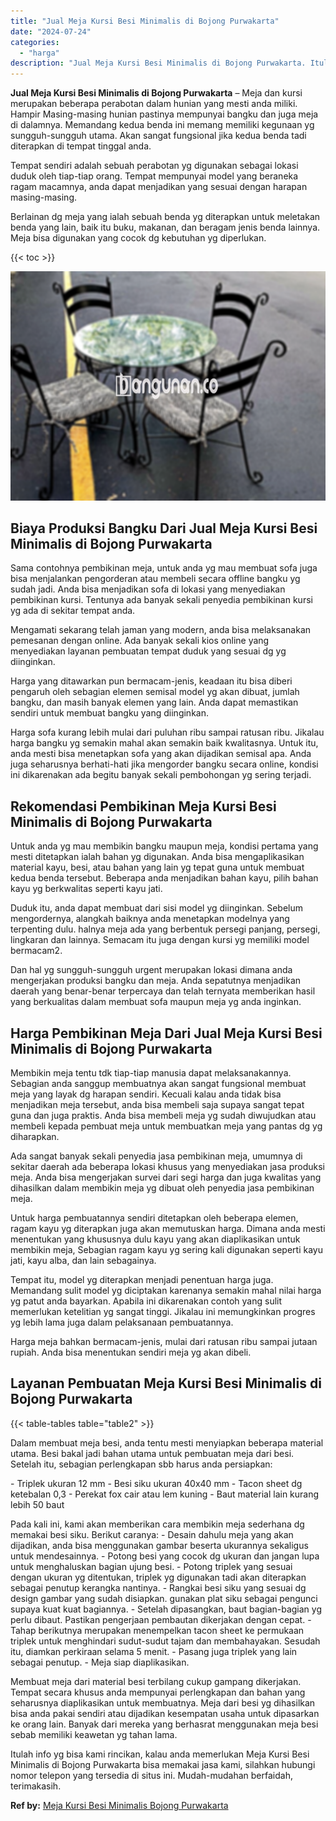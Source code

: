 ```yaml
---
title: "Jual Meja Kursi Besi Minimalis di Bojong Purwakarta"
date: "2024-07-24"
categories: 
  - "harga"
description: "Jual Meja Kursi Besi Minimalis di Bojong Purwakarta. Itulah info yg bisa kami rincikan, kalau anda memerlukan Meja Kursi Besi Minimalis di Bojong Purwakarta..."
---
```


**Jual Meja Kursi Besi Minimalis di Bojong Purwakarta** – Meja dan kursi merupakan beberapa perabotan dalam hunian yang mesti anda miliki. Hampir Masing-masing hunian pastinya mempunyai bangku dan juga meja di dalamnya. Memandang kedua benda ini memang memiliki kegunaan yg sungguh-sungguh utama. Akan sangat fungsional jika kedua benda tadi diterapkan di tempat tinggal anda.

Tempat sendiri adalah sebuah perabotan yg digunakan sebagai lokasi duduk oleh tiap-tiap orang. Tempat mempunyai model yang beraneka ragam macamnya, anda dapat menjadikan yang sesuai dengan harapan masing-masing.

Berlainan dg meja yang ialah sebuah benda yg diterapkan untuk meletakan benda yang lain, baik itu buku, makanan, dan beragam jenis benda lainnya. Meja bisa digunakan yang cocok dg kebutuhan yg diperlukan.

{{< toc >}}

![Jual Meja Kursi Besi Minimalis di Bojong Purwakarta](/images/jual-meja-besi-murah29.png)

## Biaya Produksi Bangku Dari Jual Meja Kursi Besi Minimalis di Bojong Purwakarta

Sama contohnya pembikinan meja, untuk anda yg mau membuat sofa juga bisa menjalankan pengorderan atau membeli secara offline bangku yg sudah jadi. Anda bisa menjadikan sofa di lokasi yang menyediakan pembikinan kursi. Tentunya ada banyak sekali penyedia pembikinan kursi yg ada di sekitar tempat anda.

Mengamati sekarang telah jaman yang modern, anda bisa melaksanakan pemesanan dengan online. Ada banyak sekali kios online yang menyediakan layanan pembuatan tempat duduk yang sesuai dg yg diinginkan.

Harga yang ditawarkan pun bermacam-jenis, keadaan itu bisa diberi pengaruh oleh sebagian elemen semisal model yg akan dibuat, jumlah bangku, dan masih banyak elemen yang lain. Anda dapat memastikan sendiri untuk membuat bangku yang diinginkan.

Harga sofa kurang lebih mulai dari puluhan ribu sampai ratusan ribu. Jikalau harga bangku yg semakin mahal akan semakin baik kwalitasnya. Untuk itu, anda mesti bisa menetapkan sofa yang akan dijadikan semisal apa. Anda juga seharusnya berhati-hati jika mengorder bangku secara online, kondisi ini dikarenakan ada begitu banyak sekali pembohongan yg sering terjadi.

## Rekomendasi Pembikinan Meja Kursi Besi Minimalis di Bojong Purwakarta

Untuk anda yg mau membikin bangku maupun meja, kondisi pertama yang mesti ditetapkan ialah bahan yg digunakan. Anda bisa mengaplikasikan material kayu, besi, atau bahan yang lain yg tepat guna untuk membuat kedua benda tersebut. Beberapa anda menjadikan bahan kayu, pilih bahan kayu yg berkwalitas seperti kayu jati.

Duduk itu, anda dapat membuat dari sisi model yg diinginkan. Sebelum mengordernya, alangkah baiknya anda menetapkan modelnya yang terpenting dulu. halnya meja ada yang berbentuk persegi panjang, persegi, lingkaran dan lainnya. Semacam itu juga dengan kursi yg memiliki model bermacam2.

Dan hal yg sungguh-sungguh urgent merupakan lokasi dimana anda mengerjakan produksi bangku dan meja. Anda sepatutnya menjadikan daerah yang benar-benar terpercaya dan telah ternyata memberikan hasil yang berkualitas dalam membuat sofa maupun meja yg anda inginkan.

## Harga Pembikinan Meja Dari Jual Meja Kursi Besi Minimalis di Bojong Purwakarta

Membikin meja tentu tdk tiap-tiap manusia dapat melaksanakannya. Sebagian anda sanggup membuatnya akan sangat fungsional membuat meja yang layak dg harapan sendiri. Kecuali kalau anda tidak bisa menjadikan meja tersebut, anda bisa membeli saja supaya sangat tepat guna dan juga praktis. Anda bisa membeli meja yg sudah diwujudkan atau membeli kepada pembuat meja untuk membuatkan meja yang pantas dg yg diharapkan.

Ada sangat banyak sekali penyedia jasa pembikinan meja, umumnya di sekitar daerah ada beberapa lokasi khusus yang menyediakan jasa produksi meja. Anda bisa mengerjakan survei dari segi harga dan juga kwalitas yang dihasilkan dalam membikin meja yg dibuat oleh penyedia jasa pembikinan meja.

Untuk harga pembuatannya sendiri ditetapkan oleh beberapa elemen, ragam kayu yg diterapkan juga akan memutuskan harga. Dimana anda mesti menentukan yang khususnya dulu kayu yang akan diaplikasikan untuk membikin meja, Sebagian ragam kayu yg sering kali digunakan seperti kayu jati, kayu alba, dan lain sebagainya.

Tempat itu, model yg diterapkan menjadi penentuan harga juga. Memandang sulit model yg diciptakan karenanya semakin mahal nilai harga yg patut anda bayarkan. Apabila ini dikarenakan contoh yang sulit memerlukan ketelitian yg sangat tinggi. Jikalau ini memungkinkan progres yg lebih lama juga dalam pelaksanaan pembuatannya.

Harga meja bahkan bermacam-jenis, mulai dari ratusan ribu sampai jutaan rupiah. Anda bisa menentukan sendiri meja yg akan dibeli.

## Layanan Pembuatan Meja Kursi Besi Minimalis di Bojong Purwakarta

{{< table-tables table="table2" >}}

Dalam membuat meja besi, anda tentu mesti menyiapkan beberapa material utama. Besi bakal jadi bahan utama untuk pembuatan meja dari besi. Setelah itu, sebagian perlengkapan sbb harus anda persiapkan:

\- Triplek ukuran 12 mm - Besi siku ukuran 40x40 mm - Tacon sheet dg ketebalan 0,3 - Perekat fox cair atau lem kuning - Baut material lain kurang lebih 50 baut

Pada kali ini, kami akan memberikan cara membikin meja sederhana dg memakai besi siku. Berikut caranya: - Desain dahulu meja yang akan dijadikan, anda bisa menggunakan gambar beserta ukurannya sekaligus untuk mendesainnya. - Potong besi yang cocok dg ukuran dan jangan lupa untuk menghaluskan bagian ujung besi. - Potong triplek yang sesuai dengan ukuran yg ditentukan, triplek yg digunakan tadi akan diterapkan sebagai penutup kerangka nantinya. - Rangkai besi siku yang sesuai dg design gambar yang sudah disiapkan. gunakan plat siku sebagai pengunci supaya kuat kuat bagiannya. - Setelah dipasangkan, baut bagian-bagian yg perlu dibaut. Pastikan pengerjaan pembautan dikerjakan dengan cepat. - Tahap berikutnya merupakan menempelkan tacon sheet ke permukaan triplek untuk menghindari sudut-sudut tajam dan membahayakan. Sesudah itu, diamkan perkiraan selama 5 menit. - Pasang juga triplek yang lain sebagai penutup. - Meja siap diaplikasikan.

Membuat meja dari material besi terbilang cukup gampang dikerjakan. Tempat secara khusus anda mempunyai perlengkapan dan bahan yang seharusnya diaplikasikan untuk membuatnya. Meja dari besi yg dihasilkan bisa anda pakai sendiri atau dijadikan kesempatan usaha untuk dipasarkan ke orang lain. Banyak dari mereka yang berhasrat menggunakan meja besi sebab memiliki keawetan yg tahan lama.

Itulah info yg bisa kami rincikan, kalau anda memerlukan Meja Kursi Besi Minimalis di Bojong Purwakarta bisa memakai jasa kami, silahkan hubungi nomor telepon yang tersedia di situs ini. Mudah-mudahan berfaidah, terimakasih.

**Ref by:** [Meja Kursi Besi Minimalis Bojong Purwakarta](https://id.wikipedia.org/wiki/Meja)
